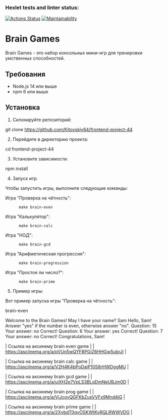### Hexlet tests and linter status:

[![Actions Status](https://github.com/Kitovskiy64/frontend-project-44/actions/workflows/hexlet-check.yml/badge.svg)](https://github.com/Kitovskiy64/frontend-project-44/actions)
[![Maintainability](https://api.codeclimate.com/v1/badges/c5788dac313bf22fe142/maintainability)](https://codeclimate.com/github/Kitovskiy64/frontend-project-44/maintainability)

# Brain Games

Brain Games - это набор консольных мини-игр для тренировки умственных способностей.

## Требования

- Node.js 14 или выше
- npm 6 или выше

## Установка

1. Склонируйте репозиторий:

git clone https://github.com/Kitovskiy64/frontend-project-44

2. Перейдите в директорию проекта:

cd frontend-project-44

3. Установите зависимости:

npm install

4. Запуск игр:

Чтобы запустить игры, выполните следующие команды:

Игра "Проверка на чётность":

          make brain-even

Игра "Калькулятор":

          make brain-calc

Игра "НОД":

          make brain-gcd

Игра "Арифметическая прогрессия":

          make brain-progression

Игра "Простое ли число?":

          make brain-prime

5. Пример игры:

Вот пример запуска игры "Проверка на чётность":

brain-even

Welcome to the Brain Games!
May I have your name? Sam
Hello, Sam!
Answer "yes" if the number is even, otherwise answer "no".
Question: 15
Your answer: no
Correct!
Question: 6
Your answer: yes
Correct!
Question: 7
Your answer: no
Correct!
Congratulations, Sam!

| Ссылка на аксинему brain even game |
| https://asciinema.org/a/pVUn5wQYF8PGiZ6HHGw5ubrJl |

| Ссылка на аксинему brain calc game |
| https://asciinema.org/a/V2H4K4bPoDaiP10S8rHWDggMU |

| Ссылка на аксинему brain gcd game |
| https://asciinema.org/a/uiXH2e7VpLS3BLqDmNeUBJm0D |

| Ссылка на аксинему brain prog game |
| https://asciinema.org/a/VjJcoyQGFKbZusVVFx9Mnd4iG |

| Ссылка на аксинему brain prime game |
| https://asciinema.org/a/2XybdT0qyOSKWtKvRQLRWWVDG |
